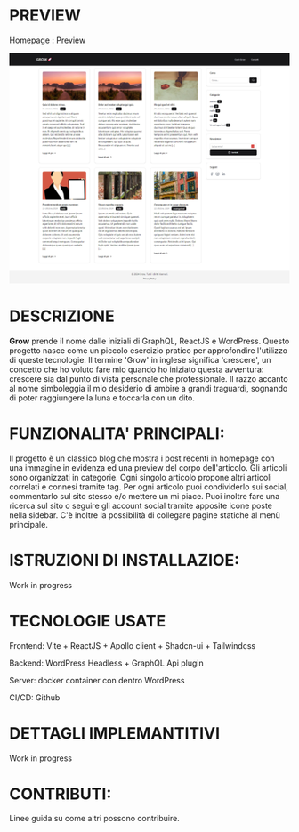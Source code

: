 # PREVIEW

Homepage : [Preview](https://wpgrow.netlify.app/)

![Preview](https://github.com/giaba90/GROW/blob/main/preview-grow.jpg "Preview")

# DESCRIZIONE

**Grow** prende il nome dalle iniziali di GraphQL, ReactJS e WordPress. Questo progetto nasce come un piccolo esercizio pratico per approfondire l'utilizzo di queste tecnologie. Il termine 'Grow' in inglese significa 'crescere', un concetto che ho voluto fare mio quando ho iniziato questa avventura: crescere sia dal punto di vista personale che professionale. Il razzo accanto al nome simboleggia il mio desiderio di ambire a grandi traguardi, sognando di poter raggiungere la luna e toccarla con un dito.

# FUNZIONALITA' PRINCIPALI: 

Il progetto è un classico blog che mostra i post recenti in homepage con una immagine in evidenza ed una preview del corpo dell'articolo. Gli articoli sono organizzati in categorie. Ogni singolo articolo propone altri articoli correlati e connesi tramite tag.
Per ogni articolo puoi condividerlo sui social, commentarlo sul sito stesso e/o mettere un mi piace. 
Puoi inoltre fare una ricerca sul sito o seguire gli account social tramite apposite icone poste nella sidebar.
C'è inoltre la possibilità di collegare pagine statiche al menù principale.

# ISTRUZIONI DI INSTALLAZIOE:

Work in progress

# TECNOLOGIE USATE

Frontend: Vite + ReactJS + Apollo client + Shadcn-ui + Tailwindcss

Backend: WordPress Headless + GraphQL Api plugin

Server: docker container con dentro WordPress

CI/CD: Github


# DETTAGLI IMPLEMANTITIVI

Work in progress


# CONTRIBUTI:

Linee guida su come altri possono contribuire.



